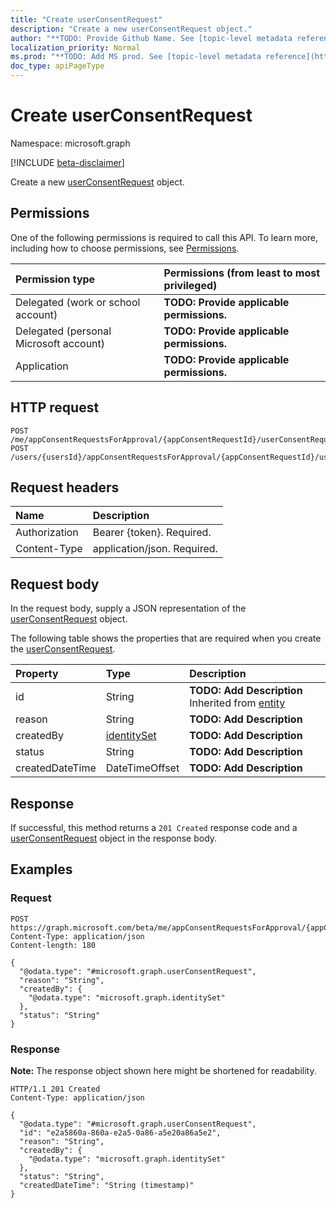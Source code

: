 ```yaml
---
title: "Create userConsentRequest"
description: "Create a new userConsentRequest object."
author: "**TODO: Provide Github Name. See [topic-level metadata reference](https://msgo.azurewebsites.net/add/document/guidelines/metadata.html#topic-level-metadata)**"
localization_priority: Normal
ms.prod: "**TODO: Add MS prod. See [topic-level metadata reference](https://msgo.azurewebsites.net/add/document/guidelines/metadata.html#topic-level-metadata)**"
doc_type: apiPageType
---
```


# Create userConsentRequest
Namespace: microsoft.graph

[!INCLUDE [beta-disclaimer](../../includes/beta-disclaimer.md)]

Create a new [userConsentRequest](../resources/userconsentrequest.md) object.

## Permissions
One of the following permissions is required to call this API. To learn more, including how to choose permissions, see [Permissions](/graph/permissions-reference).

|Permission type|Permissions (from least to most privileged)|
|:---|:---|
|Delegated (work or school account)|**TODO: Provide applicable permissions.**|
|Delegated (personal Microsoft account)|**TODO: Provide applicable permissions.**|
|Application|**TODO: Provide applicable permissions.**|

## HTTP request

<!-- {
  "blockType": "ignored"
}
-->
``` http
POST /me/appConsentRequestsForApproval/{appConsentRequestId}/userConsentRequests
POST /users/{usersId}/appConsentRequestsForApproval/{appConsentRequestId}/userConsentRequests
```

## Request headers
|Name|Description|
|:---|:---|
|Authorization|Bearer {token}. Required.|
|Content-Type|application/json. Required.|

## Request body
In the request body, supply a JSON representation of the [userConsentRequest](../resources/userconsentrequest.md) object.

The following table shows the properties that are required when you create the [userConsentRequest](../resources/userconsentrequest.md).

|Property|Type|Description|
|:---|:---|:---|
|id|String|**TODO: Add Description** Inherited from [entity](../resources/entity.md)|
|reason|String|**TODO: Add Description**|
|createdBy|[identitySet](../resources/identityset.md)|**TODO: Add Description**|
|status|String|**TODO: Add Description**|
|createdDateTime|DateTimeOffset|**TODO: Add Description**|



## Response

If successful, this method returns a `201 Created` response code and a [userConsentRequest](../resources/userconsentrequest.md) object in the response body.

## Examples

### Request
<!-- {
  "blockType": "request",
  "name": "create_userconsentrequest_from_"
}
-->
``` http
POST https://graph.microsoft.com/beta/me/appConsentRequestsForApproval/{appConsentRequestId}/userConsentRequests
Content-Type: application/json
Content-length: 180

{
  "@odata.type": "#microsoft.graph.userConsentRequest",
  "reason": "String",
  "createdBy": {
    "@odata.type": "microsoft.graph.identitySet"
  },
  "status": "String"
}
```


### Response
**Note:** The response object shown here might be shortened for readability.
<!-- {
  "blockType": "response",
  "truncated": true,
  "@odata.type": "microsoft.graph.userConsentRequest"
}
-->
``` http
HTTP/1.1 201 Created
Content-Type: application/json

{
  "@odata.type": "#microsoft.graph.userConsentRequest",
  "id": "e2a5860a-860a-e2a5-0a86-a5e20a86a5e2",
  "reason": "String",
  "createdBy": {
    "@odata.type": "microsoft.graph.identitySet"
  },
  "status": "String",
  "createdDateTime": "String (timestamp)"
}
```

